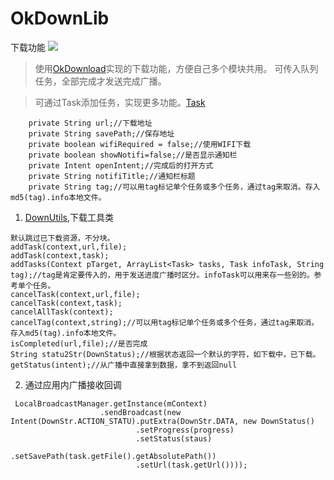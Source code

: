 # OkDownLib
下载功能 [![](https://jitpack.io/v/xuanu/OkDownLib.svg)](https://jitpack.io/#xuanu/OkDownLib)

> 使用[OkDownload](https://github.com/lingochamp/okdownload)实现的下载功能，方便自己多个模块共用。
> 可传入队列任务，全部完成才发送完成广播。

> 可通过Task添加任务，实现更多功能。[Task](https://github.com/xuanu/OkDownLib/blob/master/okdownservice/src/main/java/aar/zeffect/cn/okdownservice/bean/Task.java)
```
    private String url;//下载地址
    private String savePath;//保存地址
    private boolean wifiRequired = false;//使用WIFI下载
    private boolean showNotifi=false;//是否显示通知栏
    private Intent openIntent;//完成后的打开方式
    private String notifiTitle;//通知栏标题
    private String tag;//可以用tag标记单个任务或多个任务，通过tag来取消。存入md5(tag).info本地文件。

```

1. [DownUtils](https://github.com/xuanu/OkDownLib/blob/master/okdownservice/src/main/java/aar/zeffect/cn/okdownservice/utils/DownUtils.java),下载工具类
```
默认跳过已下载资源，不分块。
addTask(context,url,file);
addTask(context,task);
addTasks(Context pTarget, ArrayList<Task> tasks, Task infoTask, String tag);//tag是肯定要传入的，用于发送进度广播时区分。infoTask可以用来存一些别的。参考单个任务。
cancelTask(context,url,file);
cancelTask(context,task);
cancelAllTask(context);
cancelTag(context,string);//可以用tag标记单个任务或多个任务，通过tag来取消。存入md5(tag).info本地文件。
isCompleted(url,file);//是否完成
String statu2Str(DownStatus);//根据状态返回一个默认的字符，如下载中，已下载。
getStatus(intent);//从广播中直接拿到数据，拿不到返回null
```
2. 通过应用内广播接收回调

```
 LocalBroadcastManager.getInstance(mContext)
                    .sendBroadcast(new Intent(DownStr.ACTION_STATU).putExtra(DownStr.DATA, new DownStatus()
                            .setProgress(progress)
                            .setStatus(staus)
                            .setSavePath(task.getFile().getAbsolutePath())
                            .setUrl(task.getUrl())));
```
